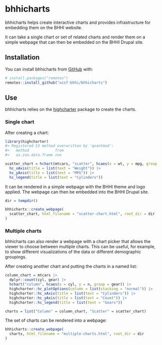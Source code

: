 
<!-- README.md is generated from README.Rmd. Please edit that file -->

# bhhicharts

<!-- badges: start -->
<!-- badges: end -->

bhhicharts helps create interactive charts and provides infrastructure
for embedding them on the BHHI website.

It can take a single chart or set of related charts and render them on a
simple webpage that can then be embedded on the BHHI Drupal site.

## Installation

You can install bhhicharts from
[GitHub](https://github.com/ucsf-bhhi/bhhicharts) with:

``` r
# install.packages("remotes")
remotes::install_github("ucsf-bhhi/bhhicharts")
```

## Use

bhhicharts relies on the [highcharter](https://jkunst.com/highcharter/)
package to create the charts.

### Single chart

After creating a chart:

``` r
library(highcharter)
#> Registered S3 method overwritten by 'quantmod':
#>   method            from
#>   as.zoo.data.frame zoo

scatter_chart = hchart(mtcars, "scatter", hcaes(x = wt, y = mpg, group = cyl)) |> 
  hc_xAxis(title = list(text = "Weight")) |>
  hc_yAxis(title = list(text = "MPG")) |>
  hc_legend(title = list(text = "Cylinders"))
```

It can be rendered in a simple webpage with the BHHI theme and logo
applied. The webpage can then be embedded into the BHHI Drupal site.

``` r
dir = tempdir()

bhhicharts::create_webpage(
  scatter_chart, html_filename = "scatter-chart.html", root_dir = dir
)
```

### Multiple charts

bhhicharts can also render a webpage with a chart picker that allows the
viewer to choose between multiple charts. This can be useful, for
example, to show different visualizations of the data or different
demographic groupings.

After creating another chart and putting the charts in a named list:

``` r
column_chart = mtcars |>
  dplyr::count(cyl, gear) |> 
  hchart("column", hcaes(x = cyl, y = n, group = gear)) |>
  highcharter::hc_plotOptions(column = list(stacking = "normal")) |> 
  highcharter::hc_xAxis(title = list(text = "Cylinders")) |>  
  highcharter::hc_yAxis(title = list(text = "Count")) |>
  highcharter::hc_legend(title = list(text = "Gears"))

charts = list("Column" = column_chart, "Scatter" = scatter_chart)
```

The set of charts can be rendered into a webpage:

``` r
bhhicharts::create_webpage(
  charts, html_filename = "multiple-charts.html", root_dir = dir
)
```
